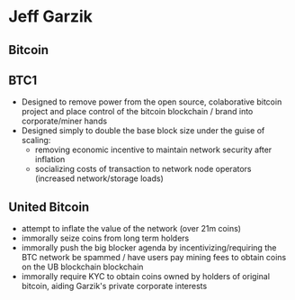 <!-- TITLE: Jeff Garzik -->
<!-- SUBTITLE: A quick summary of Jeff Garzik -->

# Jeff Garzik
## Bitcoin

## BTC1
* Designed to remove power from the open source, colaborative bitcoin project and place control of the bitcoin blockchain / brand into corporate/miner hands
* Designed simply to double the base block size under the guise of scaling: 
	* removing economic incentive to maintain network security after inflation
	* socializing costs of transaction to network node operators (increased network/storage loads)
## United Bitcoin
* attempt to inflate the value of the network (over 21m coins) 
* immorally seize coins from long term holders
* immorally push the big blocker agenda by incentivizing/requiring the BTC network be spammed / have users pay mining fees to obtain coins on the UB blockchain blockchain
* immorally require KYC to obtain coins owned by holders of original bitcoin, aiding Garzik's private corporate interests